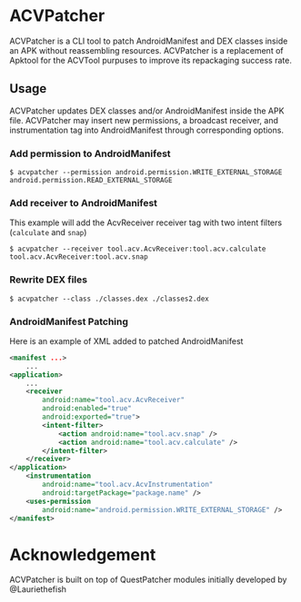 # ACVPatcher

ACVPatcher is a CLI tool to patch AndroidManifest and DEX classes inside an APK without reassembling resources. ACVPatcher is a replacement of Apktool for the ACVTool purpuses to improve its repackaging success rate.


## Usage

ACVPatcher updates DEX classes and/or AndroidManifest inside the APK file. ACVPatcher may insert new permissions, a broadcast receiver, and instrumentation tag into AndroidManifest through corresponding options.

### Add permission to AndroidManifest

```shell
$ acvpatcher --permission android.permission.WRITE_EXTERNAL_STORAGE android.permission.READ_EXTERNAL_STORAGE
```

### Add receiver to AndroidManifest

This example will add the AcvReceiver receiver tag with two intent filters (`calculate` and `snap`)

```shell
$ acvpatcher --receiver tool.acv.AcvReceiver:tool.acv.calculate tool.acv.AcvReceiver:tool.acv.snap
```

### Rewrite DEX files

```shell
$ acvpatcher --class ./classes.dex ./classes2.dex
```

### AndroidManifest Patching

Here is an example of XML added to patched AndroidManifest

```xml
<manifest ...>
    ...
<application>
    ...
    <receiver
        android:name="tool.acv.AcvReceiver"
        android:enabled="true"
        android:exported="true">
        <intent-filter>
            <action android:name="tool.acv.snap" />
            <action android:name="tool.acv.calculate" />
        </intent-filter>
    </receiver>
</application>
    <instrumentation
        android:name="tool.acv.AcvInstrumentation"
        android:targetPackage="package.name" />
    <uses-permission
        android:name="android.permission.WRITE_EXTERNAL_STORAGE" />
</manifest>
```


# Acknowledgement

ACVPatcher is built on top of QuestPatcher modules initially developed by @Lauriethefish

